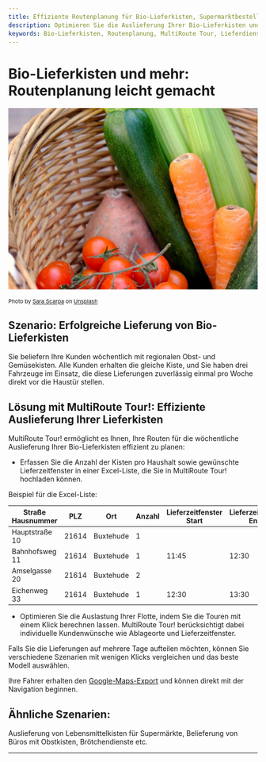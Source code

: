 ```yaml
---
title: Effiziente Routenplanung für Bio-Lieferkisten, Supermarktbestellungen und Getränkelieferungen mit MultiRoute Tour!
description: Optimieren Sie die Auslieferung Ihrer Bio-Lieferkisten und anderen Bestellungen mit MultiRoute Tour!. Nutzen Sie Ihre Flotte optimal, sparen Sie Kosten und berücksichtigen Sie individuelle Kundenwünsche für die Ablage. 
keywords: Bio-Lieferkisten, Routenplanung, MultiRoute Tour, Lieferdienst, Fahrzeugoptimierung, Supermarktlieferung, Getränkelieferung, regionale Produkte
---
```


# Bio-Lieferkisten und mehr: Routenplanung leicht gemacht

![Effiziente Routenplanung für Lieferkisten](assets/lieferkiste.jpg "Effiziente Routenplanung für Lieferkisten")

<div style="font-size: 11px">
Photo by <a href="https://unsplash.com/@sarascarpa?utm_source=unsplash&utm_medium=referral&utm_content=creditCopyText">Sara Scarpa</a> on <a href="https://unsplash.com/?utm_source=unsplash&utm_medium=referral&utm_content=creditCopyText">Unsplash</a></div>

## Szenario: Erfolgreiche Lieferung von Bio-Lieferkisten

Sie beliefern Ihre Kunden wöchentlich mit regionalen Obst- und Gemüsekisten. Alle Kunden erhalten die gleiche Kiste, und Sie haben drei Fahrzeuge im Einsatz, die diese Lieferungen zuverlässig einmal pro Woche direkt vor die Haustür stellen.

## Lösung mit MultiRoute Tour!: Effiziente Auslieferung Ihrer Lieferkisten

MultiRoute Tour! ermöglicht es Ihnen, Ihre Routen für die wöchentliche Auslieferung Ihrer Bio-Lieferkisten effizient zu planen:

* Erfassen Sie die Anzahl der Kisten pro Haushalt sowie gewünschte Lieferzeitfenster in einer Excel-Liste, die Sie in MultiRoute Tour! hochladen können.

Beispiel für die Excel-Liste:

|Straße Hausnummer|PLZ|Ort|Anzahl|Lieferzeitfenster Start|Lieferzeitfenster Ende|
|-----------------|---|---|------|----------------------|----------------------|
|Hauptstraße 10|21614|Buxtehude|1| | |
|Bahnhofsweg 11|21614|Buxtehude|1|11:45|12:30|
|Amselgasse 20|21614|Buxtehude|2| | |
|Eichenweg 33|21614|Buxtehude|1|12:30|13:30|

* Optimieren Sie die Auslastung Ihrer Flotte, indem Sie die Touren mit einem Klick berechnen lassen. MultiRoute Tour! berücksichtigt dabei individuelle Kundenwünsche wie Ablageorte und Lieferzeitfenster.

Falls Sie die Lieferungen auf mehrere Tage aufteilen möchten, können Sie verschiedene Szenarien mit wenigen Klicks vergleichen und das beste Modell auswählen.

Ihre Fahrer erhalten den [Google-Maps-Export](../tour/#tour-exportieren) und können direkt mit der Navigation beginnen.

## Ähnliche Szenarien:

Auslieferung von Lebensmittelkisten für Supermärkte, Belieferung von Büros mit Obstkisten, Brötchendienste etc.

---

